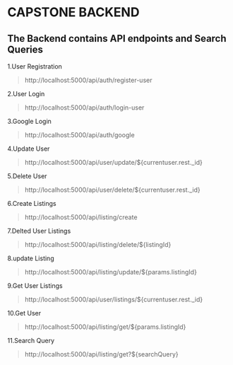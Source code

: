 # CAPSTONE BACKEND

## The Backend contains API endpoints and Search Queries

1.User Registration 

>http://localhost:5000/api/auth/register-user

2.User Login

>http://localhost:5000/api/auth/login-user

3.Google Login

>http://localhost:5000/api/auth/google

4.Update User

> http://localhost:5000/api/user/update/${currentuser.rest._id}

5.Delete User

>http://localhost:5000/api/user/delete/${currentuser.rest._id}

6.Create Listings

>http://localhost:5000/api/listing/create

7.Delted User Listings

>http://localhost:5000/api/listing/delete/${listingId}

8.update Listing

>http://localhost:5000/api/listing/update/${params.listingId}

9.Get User Listings

>http://localhost:5000/api/user/listings/${currentuser.rest._id}

10.Get User

>http://localhost:5000/api/listing/get/${params.listingId}

11.Search Query

>http://localhost:5000/api/listing/get?${searchQuery}
